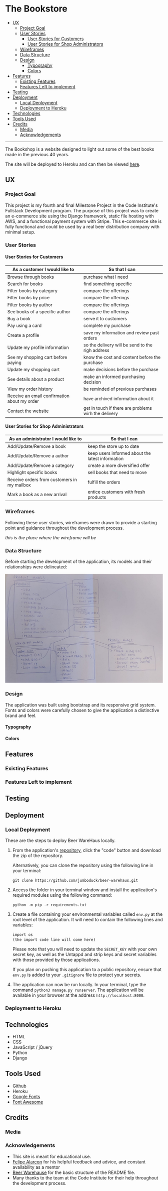 # The Bookstore

- [UX](#ux)
  - [Project Goal](#project-goal)
  - [User Stories](#user-stories)
    - [User Stories for Customers](#user-stories-for-customers)
    - [User Stories for Shop Administrators](#user-stories-for-shop-administrators)
  - [Wireframes](#wireframes)
  - [Data Structure](#data-structure)
  - [Design](#design)
    - [Typography](#typography)
    - [Colors](#colors)
- [Features](#features)
  - [Existing Features](#existing-features)
  - [Features Left to implement](#features-left-to-implement)
- [Testing](#testing)
- [Deployment](#deployment)
  - [Local Deployment](#local-deployment)
  - [Deployment to Heroku](#deployment-to-heroku)
- [Technologies](#technologies)
- [Tools Used](#tools-used)
- [Credits](#credits)
  - [Media](#media)
  - [Acknowledgements](#acknowledgements)

---

The Bookshop is a website designed to light out some of the best books made in the previous 40 years. 

The site will be deployed to Heroku and can then be viewed [here]().

## UX

### Project Goal

This project is my fourth and final Milestone Project in the Code Institute's Fullstack Development program. The purpose of this project was to create an e-commerce site using the Django framework, static file hosting with AWS, and a functional payment system with Stripe. This e-commerce site is fully functional and could be used by a real beer distribution company with minimal setup.

### User Stories

#### User Stories for Customers



| **As a customer I would like to**                  | **So that I can**                                    |
| -------------------------------------------------- | -----------------------------------------------------|
| Browse through books                               | purchase what I need                                 |
| Search for books                                   | find something specific                              |
| Filter books by category                           | compare the offerings                                |
| Filter books by price                              | compare the offerings                                |
| Filter books by author                             | compare the offerings                                |
| See books of a specific author                     | compare the offerings                                |
| Buy a book                                         | serve it to customers                                |
| Pay using a card                                   | complete my purchase                                 |
| Create a profile                                   | save my information and review past orders           |
| Update my profile information                      | so the delivery will be send to the righ address     |                  |
| See my shopping cart before paying                 | know the cost and content before the purchase        |
| Update my shopping cart                            | make decisions before the purchase                   |
| See details about a product                        | make an informed purchasing decision                 |
| View my order history                              | be reminded of previous purchases                    |
| Receive an email confirmation about my order       | have archived information about it                   |
| Contact the website                                | get in touch if there are problems wirh the delivery |

#### User Stories for Shop Administrators

| **As an administrator I would like to**     | **So that I can**                                |
| ------------------------------------------- | ------------------------------------------------ |
| Add/Update/Remove a book                    | keep the store up to date                        |
| Add/Update/Remove a author                  | keep users informed about the latest information |
| Add/Update/Remove a category                | create a more diversified offer                  |
| Highlight specific books                    | sell books that need to move                     |
| Receive orders from customers in my mailbox | fulfill the orders                               |
| Mark a book as a new arrival                | entice customers with fresh products             |

### Wireframes

Following these user stories, wireframes were drawn to provide a starting point and guidance throughout the development process.

*this is the place where the wireframe will be*

### Data Structure

Before starting the development of the application, its models and their relationships were delineated:

![The Book store Modules](README-files/data-structure.jpeg)

### Design

The application was built using bootstrap and its responsive grid system.
Fonts and colors were carefully chosen to give the application a distinctive brand and feel.

#### Typography


#### Colors

## Features

### Existing Features

### Features Left to implement

## Testing


## Deployment


### Local Deployment

These are the steps to deploy Beer WareHaus locally.

1.  From the application's [repository](https://github.com/jumboduck/beer-warehaus), click the "code" button and download the zip of the repository.

    Alternatively, you can clone the repository using the following line in your terminal:

        git clone https://github.com/jumboduck/beer-warehaus.git

2.  Access the folder in your terminal window and install the application's required modules using the following command:

        python -m pip -r requirements.txt

3.  Create a file containing your environmental variables called `env.py` at the root level of the application. It will need to contain the following lines and variables:

    ```
    import os
    (the import code line will come here)
    ```

    Please note that you will need to update the `SECRET_KEY` with your own secret key, as well as the Untappd and strip keys and secret variables with those provided by those applications.

    If you plan on pushing this application to a public repository, ensure that `env.py` is added to your `.gitignore` file to protect your secrets.

4.  The application can now be run locally. In your terminal, type the command `python3 manage.py runserver`. The application will be available in your browser at the address `http://localhost:8000`.

### Deployment to Heroku



## Technologies

-   HTML
-   CSS
-   JavaScript / jQuery
-   Python
-   Django

## Tools Used

-   Github
-   Heroku
-   [Google Fonts](https://fonts.google.com/)
-   [Font Awesome](https://fontawesome.com/)

## Credits

### Media

### Acknowledgements

-   This site is meant for educational use.
-   [Felipe Alarcon](https://github.com/fandressouza) for his helpful feedback and advice, and constant availability as a mentor
-   [Beer Warehause](https://github.com/jumboduck/beer-warehaus) for the basic structure of the README file.
-   Many thanks to the team at the Code Institute for their help throughout the development process.